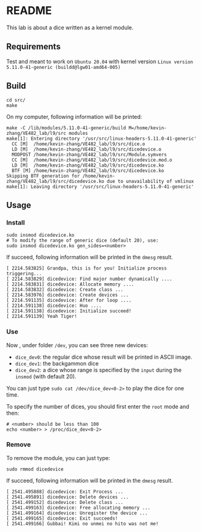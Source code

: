 # README

This lab is about a dice written as a kernel module.

## Requirements

Test and meant to work on `Ubuntu 20.04` with kernel version `Linux version 5.11.0-41-generic (buildd@lgw01-amd64-005)  `

## Build

```shell
cd src/
make
```

On my computer, following information will be printed:

```shell
make -C /lib/modules/5.11.0-41-generic/build M=/home/kevin-zhang/VE482_lab/l9/src modules
make[1]: Entering directory '/usr/src/linux-headers-5.11.0-41-generic'
  CC [M]  /home/kevin-zhang/VE482_lab/l9/src/dice.o
  LD [M]  /home/kevin-zhang/VE482_lab/l9/src/dicedevice.o
  MODPOST /home/kevin-zhang/VE482_lab/l9/src/Module.symvers
  CC [M]  /home/kevin-zhang/VE482_lab/l9/src/dicedevice.mod.o
  LD [M]  /home/kevin-zhang/VE482_lab/l9/src/dicedevice.ko
  BTF [M] /home/kevin-zhang/VE482_lab/l9/src/dicedevice.ko
Skipping BTF generation for /home/kevin-zhang/VE482_lab/l9/src/dicedevice.ko due to unavailability of vmlinux
make[1]: Leaving directory '/usr/src/linux-headers-5.11.0-41-generic'

```

## Usage

### Install

```shell
sudo insmod dicedevice.ko
# To modify the range of generic dice (default 20), use:
sudo insmod dicedevice.ko gen_sides=<number>
```

If succeed, following information will be printed in the `dmesg` result.

```text
[ 2214.583825] Grandpa, this is for you! Initialize process triggering...
[ 2214.583829] dicedevice: Find major number dynamically ....
[ 2214.583831] dicedevice: Allocate memory ....
[ 2214.583832] dicedevice: Create class ...
[ 2214.583976] dicedevice: Create devices ...
[ 2214.591135] dicedevice: After for loop ....
[ 2214.591138] dicedevice: Huo ....
[ 2214.591138] dicedevice: Initialize succeed!
[ 2214.591139] Yeah Tiger!
```

### Use

Now , under folder `/dev`, you can see three new devices:

* `dice_dev0`: the regular dice whose result will be printed in ASCII image.
* `dice_dev1`: the backgammon dice
* `dice_dev2`: a dice whose range is specified by the `input` during the `insmod` (with default 20).

You can just type `sudo cat /dev/dice_dev<0-2>` to play the dice for one time.

To specify the number of dices, you should first enter the `root` mode and then:

```shell
# <number> should be less than 100
echo <number> > /proc/dice_dev<0-2>
```

### Remove

To remove the module, you can just type:

```shell
sudo rmmod dicedevice
```

If succeed, following information will be printed in the `dmesg` result.

```text
[ 2541.495888] dicedevice: Exit Process ...
[ 2541.495891] dicedevice: Delete devices ...
[ 2541.499152] dicedevice: Delete class ...
[ 2541.499163] dicedevice: Free allocating memory ...
[ 2541.499164] dicedevice: Unregister the device ...
[ 2541.499165] dicedevice: Exit succeeds!
[ 2541.499166] Gubbai! Kimi no unmei no hito was not me!
```

